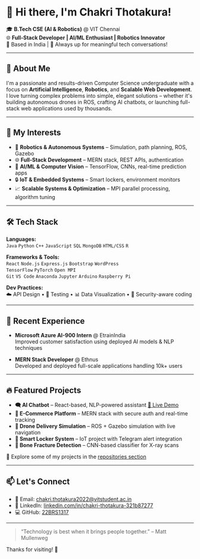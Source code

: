# 👋 Hi there, I'm Chakri Thotakura!

🎓 **B.Tech CSE (AI & Robotics)** @ VIT Chennai  
🌐 **Full-Stack Developer | AI/ML Enthusiast | Robotics Innovator**  
📍 Based in India | 💬 Always up for meaningful tech conversations!

---

## 🚀 About Me

I'm a passionate and results-driven Computer Science undergraduate with a focus on **Artificial Intelligence**, **Robotics**, and **Scalable Web Development**. I love turning complex problems into simple, elegant solutions – whether it's building autonomous drones in ROS, crafting AI chatbots, or launching full-stack web applications used by thousands.

---

## 🧠 My Interests

- 🤖 **Robotics & Autonomous Systems** – Simulation, path planning, ROS, Gazebo
- 🌐 **Full-Stack Development** – MERN stack, REST APIs, authentication
- 🧠 **AI/ML & Computer Vision** – TensorFlow, CNNs, real-time prediction apps
- 🔒 **IoT & Embedded Systems** – Smart lockers, environment monitors
- 📈 **Scalable Systems & Optimization** – MPI parallel processing, algorithm tuning

---

## 🛠️ Tech Stack

**Languages:**  
`Java` `Python` `C++` `JavaScript` `SQL` `MongoDB` `HTML/CSS` `R`

**Frameworks & Tools:**  
`React` `Node.js` `Express.js` `Bootstrap` `WordPress`  
`TensorFlow` `PyTorch` `Open MPI`  
`Git` `VS Code` `Anaconda` `Jupyter` `Arduino` `Raspberry Pi`  

**Dev Practices:**  
☁️ API Design • 🧪 Testing • 📊 Data Visualization • 🔐 Security-aware coding

---

## 💼 Recent Experience

- **Microsoft Azure AI-900 Intern** @ EtrainIndia  
  Improved customer satisfaction using deployed AI models & NLP techniques

- **MERN Stack Developer** @ Ethnus  
  Developed and deployed full-scale applications handling 10k+ users

---

## 🔥 Featured Projects

- **🗨️ AI Chatbot** – React-based, NLP-powered assistant [🔗 Live Demo](https://22brs1317.github.io/chatbot)
- **🛒 E-Commerce Platform** – MERN stack with secure auth and real-time tracking
- **🚁 Drone Delivery Simulation** – ROS + Gazebo simulation with live navigation
- **🔐 Smart Locker System** – IoT project with Telegram alert integration
- **🦴 Bone Fracture Detection** – CNN-based classifier for X-ray scans

🔗 Explore some of my projects in the [repositories section](https://github.com/22BRS1317)

---

## 📫 Let's Connect

- 📧 Email: [chakri.thotakura2022@vitstudent.ac.in](mailto:chakri.thotakura2022@vitstudent.ac.in)  
- 💼 LinkedIn: [linkedin.com/in/chakri-thotakura-321b87277](https://www.linkedin.com/in/chakri-thotakura-321b87277)  
- 💻 GitHub: [22BRS1317](https://github.com/22BRS1317)

---

> “Technology is best when it brings people together.” – Matt Mullenweg

Thanks for visiting! 🌟
